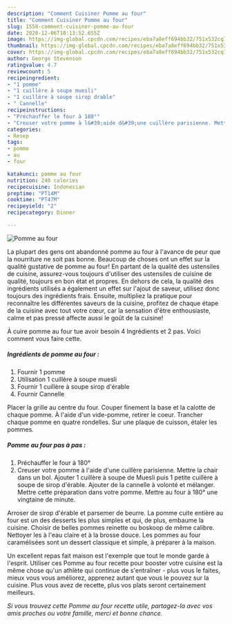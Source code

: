 ```yaml
---
description: "Comment Cuisiner Pomme au four"
title: "Comment Cuisiner Pomme au four"
slug: 1550-comment-cuisiner-pomme-au-four
date: 2020-12-06T18:13:52.655Z
image: https://img-global.cpcdn.com/recipes/eba7a8eff694bb32/751x532cq70/pomme-au-four-photo-principale-de-la-recette.jpg
thumbnail: https://img-global.cpcdn.com/recipes/eba7a8eff694bb32/751x532cq70/pomme-au-four-photo-principale-de-la-recette.jpg
cover: https://img-global.cpcdn.com/recipes/eba7a8eff694bb32/751x532cq70/pomme-au-four-photo-principale-de-la-recette.jpg
author: George Stevenson
ratingvalue: 4.7
reviewcount: 5
recipeingredient:
- "1 pomme"
- "1 cuillère à soupe muesli"
- "1 cuillère à soupe sirop drable"
- " Cannelle"
recipeinstructions:
- "Préchauffer le four à 180°"
- "Creuser votre pomme à l&#39;aide d&#39;une cuillère parisienne. Mettre la chair dans un bol. Ajouter 1 cuillère à soupe de Muesli puis 1 petite cuillère à soupe de sirop d&#39;érable. Ajouter de la cannelle à volonté et mélanger. Mettre cette préparation dans votre pomme. Mettre au four à 180° une vingtaine de minute."
categories:
- Resep
tags:
- pomme
- au
- four

katakunci: pomme au four 
nutrition: 240 calories
recipecuisine: Indonesian
preptime: "PT14M"
cooktime: "PT47M"
recipeyield: "2"
recipecategory: Dinner

---
```



![Pomme au four](https://img-global.cpcdn.com/recipes/eba7a8eff694bb32/751x532cq70/pomme-au-four-photo-principale-de-la-recette.jpg)

La plupart des gens ont abandonné pomme au four à l'avance de peur que la nourriture ne soit pas bonne. Beaucoup de choses ont un effet sur la qualité gustative de pomme au four! En partant de la qualité des ustensiles de cuisine, assurez-vous toujours d'utiliser des ustensiles de cuisine de qualité, toujours en bon état et propres. En dehors de cela, la qualité des ingrédients utilisés a également un effet sur l'ajout de saveur, utilisez donc toujours des ingrédients frais. Ensuite, multipliez la pratique pour reconnaître les différentes saveurs de la cuisine, profitez de chaque étape de la cuisine avec tout votre cœur, car la sensation d'être enthousiaste, calme et pas pressé affecte aussi le goût de la cuisine!

<!--inarticleads1-->

À cuire pomme au four tue avoir besoin 4 Ingrédients et 2 pas. Voici comment vous faire cette.

##### Ingrédients de pomme au four :

1. Fournir 1 pomme
1. Utilisation 1 cuillère à soupe muesli
1. Fournir 1 cuillère à soupe sirop d&#39;érable
1. Fournir  Cannelle


Placer la grille au centre du four. Couper finement la base et la calotte de chaque pomme. À l&#39;aide d&#39;un vide-pomme, retirer le coeur. Trancher chaque pomme en quatre rondelles. Sur une plaque de cuisson, étaler les pommes. 

<!--inarticleads2-->

##### Pomme au four pas à pas :

1. Préchauffer le four à 180°
1. Creuser votre pomme à l&#39;aide d&#39;une cuillère parisienne. Mettre la chair dans un bol. Ajouter 1 cuillère à soupe de Muesli puis 1 petite cuillère à soupe de sirop d&#39;érable. Ajouter de la cannelle à volonté et mélanger. Mettre cette préparation dans votre pomme. Mettre au four à 180° une vingtaine de minute.


Arroser de sirop d&#39;érable et parsemer de beurre. La pomme cuite entière au four est un des desserts les plus simples et qui, de plus, embaume la cuisine. Choisir de belles pommes reinette ou boskoop de même calibre. Nettoyer les à l&#39;eau claire et à la brosse douce. Les pommes au four caramélisées sont un dessert classique et simple, à préparer à la maison. 

<!--inarticleads1-->

<p>
Un excellent repas fait maison est l'exemple que tout le monde garde à l'esprit. Utiliser ces Pomme au four recette pour booster votre cuisine est la même chose qu'un athlète qui continue de s'entraîner - plus vous le faites, mieux vous vous améliorez, apprenez autant que vous le pouvez sur la cuisine. Plus vous avez de recette, plus vos plats seront certainement meilleurs.
</p>

<p>
<i>Si vous trouvez cette Pomme au four recette utile, partagez-la avec vos amis proches ou votre famille, merci et bonne chance.</i>
</p>
